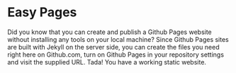 # Easy Pages

Did you know that you can create and publish a Github Pages website without installing any tools on your local machine? Since Github Pages sites are built with Jekyll on the server side, you can create the files you need right here on Github.com, turn on Github Pages in your repository settings and visit the supplied URL. Tada! You have a working static website.
